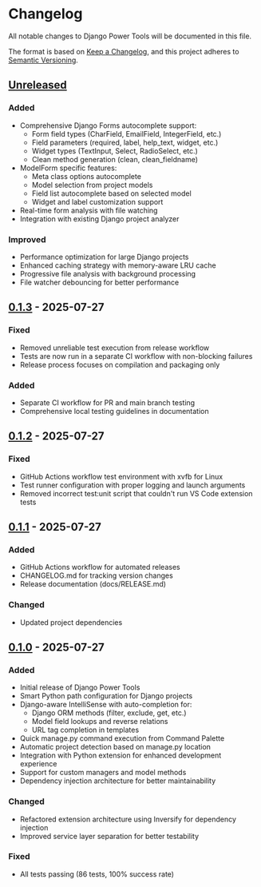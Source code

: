 # Changelog

All notable changes to Django Power Tools will be documented in this file.

The format is based on [Keep a Changelog](https://keepachangelog.com/en/1.0.0/),
and this project adheres to [Semantic Versioning](https://semver.org/spec/v2.0.0.html).

## [Unreleased]

### Added
- Comprehensive Django Forms autocomplete support:
  - Form field types (CharField, EmailField, IntegerField, etc.)
  - Field parameters (required, label, help_text, widget, etc.)
  - Widget types (TextInput, Select, RadioSelect, etc.)
  - Clean method generation (clean, clean_fieldname)
- ModelForm specific features:
  - Meta class options autocomplete
  - Model selection from project models
  - Field list autocomplete based on selected model
  - Widget and label customization support
- Real-time form analysis with file watching
- Integration with existing Django project analyzer

### Improved
- Performance optimization for large Django projects
- Enhanced caching strategy with memory-aware LRU cache
- Progressive file analysis with background processing
- File watcher debouncing for better performance

## [0.1.3] - 2025-07-27

### Fixed
- Removed unreliable test execution from release workflow
- Tests are now run in a separate CI workflow with non-blocking failures
- Release process focuses on compilation and packaging only

### Added
- Separate CI workflow for PR and main branch testing
- Comprehensive local testing guidelines in documentation

## [0.1.2] - 2025-07-27

### Fixed
- GitHub Actions workflow test environment with xvfb for Linux
- Test runner configuration with proper logging and launch arguments
- Removed incorrect test:unit script that couldn't run VS Code extension tests

## [0.1.1] - 2025-07-27

### Added
- GitHub Actions workflow for automated releases
- CHANGELOG.md for tracking version changes
- Release documentation (docs/RELEASE.md)

### Changed
- Updated project dependencies

## [0.1.0] - 2025-07-27

### Added
- Initial release of Django Power Tools
- Smart Python path configuration for Django projects
- Django-aware IntelliSense with auto-completion for:
  - Django ORM methods (filter, exclude, get, etc.)
  - Model field lookups and reverse relations
  - URL tag completion in templates
- Quick manage.py command execution from Command Palette
- Automatic project detection based on manage.py location
- Integration with Python extension for enhanced development experience
- Support for custom managers and model methods
- Dependency injection architecture for better maintainability

### Changed
- Refactored extension architecture using Inversify for dependency injection
- Improved service layer separation for better testability

### Fixed
- All tests passing (86 tests, 100% success rate)

[Unreleased]: https://github.com/pyhub-kr/vscode-pyhub-django/compare/v0.1.3...HEAD
[0.1.3]: https://github.com/pyhub-kr/vscode-pyhub-django/compare/v0.1.2...v0.1.3
[0.1.2]: https://github.com/pyhub-kr/vscode-pyhub-django/compare/v0.1.1...v0.1.2
[0.1.1]: https://github.com/pyhub-kr/vscode-pyhub-django/compare/v0.1.0...v0.1.1
[0.1.0]: https://github.com/pyhub-kr/vscode-pyhub-django/releases/tag/v0.1.0